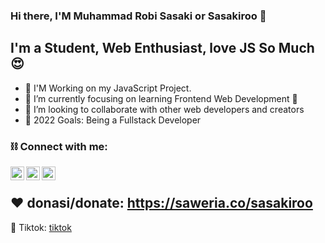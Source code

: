 ### Hi there, I'M Muhammad Robi Sasaki or Sasakiroo 👋


## I'm a Student, Web Enthusiast, love JS So Much 😍

- 🔭 I'M Working on my JavaScript Project.
- 🌱 I’m currently focusing on learning Frontend Web Development 🤣
- 👯 I’m looking to collaborate with other web developers and creators
- 🥅 2022 Goals: Being a Fullstack Developer

### ⛓ Connect with me:


[<img align="left" alt="sasakiroo | Instagram" width="22px" src="https://cdn.jsdelivr.net/npm/simple-icons@v3/icons/instagram.svg" />][instagram]
[<img align="left" alt="sasakiroo | Youtube" width="22px" src="https://cdn.jsdelivr.net/npm/simple-icons@v3/icons/youtube.svg" />][youtube]
[<img align="left" alt="sasakiroo | Tiktok" width="22px" src="https://cdn.jsdelivr.net/npm/simple-icons@v3/icons/tiktok.svg" />][tiktok]



<br />

❤ donasi/donate: 
https://saweria.co/sasakiroo
----
🎵 Tiktok: [tiktok]

<br/>




[youtube]: https://www.youtube.com/channel/UCze-cYXPTvZtiKSaJ0BR5Yg
[instagram]: https://instagram.com/sasakiroo___
[tiktok]: tiktok.com/@boringcodes
